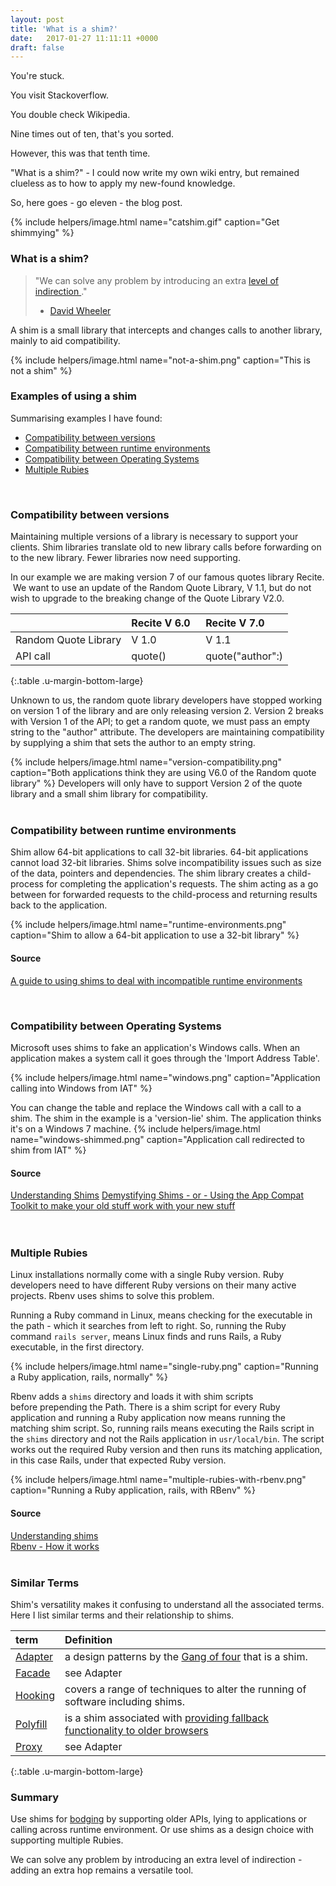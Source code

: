 ```yaml
---
layout: post
title: 'What is a shim?'
date:   2017-01-27 11:11:11 +0000
draft: false
---
```


You're stuck. 

You visit Stackoverflow.  

You double check Wikipedia.  

Nine times out of ten, that's you sorted.

However, this was that tenth time.

"What is a shim?" - I could now write my own wiki entry, but remained clueless as to how to apply my new-found knowledge.

 So, here goes - go eleven - the blog post.  

{% include helpers/image.html name="catshim.gif" caption="Get shimmying" %}


### What is a shim?

> "We can solve any problem by introducing an extra [level of indirection ][2]." 
> - [David Wheeler][1]

A shim is a small library that intercepts and changes calls to another library, mainly to aid compatibility. 

{% include helpers/image.html name="not-a-shim.png" caption="This is not a shim" %}

### Examples of using a shim
Summarising examples I have found:


- [Compatibility between versions](#compatibility-between-versions)
- [Compatibility between runtime environments](#compatibility-between-runtime-environments)  
- [Compatibility between Operating Systems](#compatibility-between-operating-systems)  
- [Multiple Rubies](#multiple-rubies)  

<br/>

### <a name='compatibility-between-versions'>Compatibility between versions</a>

Maintaining multiple versions of a library is necessary to support your clients. Shim libraries translate old to new library calls before forwarding on to the new library. Fewer libraries now need supporting.


In our example we are making version 7 of our famous quotes library Recite.  We want to use an update of the Random Quote Library, V 1.1, but do not wish to upgrade to the breaking change of the Quote Library V2.0.


| | Recite V 6.0  | Recite V 7.0 |
|:--------------|:------------------|:-------------------------------------------|
| Random Quote Library | V 1.0 | V 1.1 |
| API call | quote() | quote("author":) |
{:.table .u-margin-bottom-large}

Unknown to us, the random quote library developers have stopped working on version 1 of the library and are only releasing version 2. Version 2 breaks with Version 1 of the API; to get a random quote, we must pass an empty string to the "author" attribute. The developers are maintaining compatibility by supplying a shim that sets the author to an empty string. 

{% include helpers/image.html name="version-compatibility.png" caption="Both applications think they are using V6.0 of the Random quote library" %}
Developers will only have to support Version 2 of the quote library and a small shim library for compatibility.
<br/>
<br/>




### <a name="compatibility-between-runtime-environments">Compatibility between runtime environments</a>

Shim allow 64-bit applications to call 32-bit libraries. 64-bit applications cannot load 32-bit libraries. Shims solve incompatibility issues such as size of the data, pointers and dependencies. The shim library creates a child-process for completing the application's requests. The shim acting as a go between for forwarded requests to the child-process and returning results back to the application.

{% include helpers/image.html name="runtime-environments.png" caption="Shim to allow a 64-bit application to use a 32-bit library" %}

#### Source
[A guide to using shims to deal with incompatible runtime environments][3]

<br/>

### <a name='compatibility-between-operating-systems'>Compatibility between Operating Systems</a>

Microsoft uses shims to fake an application's Windows calls. When an application makes a system call it goes through the 'Import Address Table'. 

{% include helpers/image.html name="windows.png" caption="Application calling into Windows from IAT" %}

You can change the table and replace the Windows call with a call to a shim. The shim in the example is a 'version-lie' shim. The application thinks it's on a Windows 7 machine.
{% include helpers/image.html name="windows-shimmed.png" caption="Application call redirected to shim from IAT" %}

#### Source
[Understanding Shims](<https://technet.microsoft.com/en-gb/library/dd837644(v=ws.10).aspx>)
[Demystifying Shims - or - Using the App Compat Toolkit to make your old stuff work with your new stuff](https://blogs.technet.microsoft.com/askperf/2011/06/17/demystifying-shims-or-using-the-app-compat-toolkit-to-make-your-old-stuff-work-with-your-new-stuff/)  
<br/>
<br/>

### <a name='multiple-rubies'>Multiple Rubies</a>

Linux installations normally come with a single Ruby version. Ruby developers need to have different Ruby versions on their many active projects. Rbenv uses shims to solve this problem.

Running a Ruby command in Linux, means checking for the executable in the path - which it searches from left to right. So, running the Ruby command `rails server`, means Linux finds and runs Rails, a Ruby executable, in the first directory.

{% include helpers/image.html name="single-ruby.png" caption="Running a Ruby application, rails, normally" %}

Rbenv adds a `shims` directory and loads it with shim scripts before prepending the Path. There is a shim script for every Ruby application and running a Ruby application now means running the matching shim script. So, running rails means executing the Rails script in the `shims` directory and not the Rails application in `usr/local/bin`. The script works out the required Ruby version and then runs its matching application, in this case Rails, under that expected Ruby version.

{% include helpers/image.html name="multiple-rubies-with-rbenv.png" caption="Running a Ruby application, rails, with RBenv" %}

#### Source
[Understanding shims](https://github.com/rbenv/rbenv#understanding-shims)  
[Rbenv - How it works](https://medium.com/@Sudhagar/rbenv-how-it-works-e5a0e4fa6e76#.5a0h5ydx9)
<br/>
<br/>

### Similar Terms

Shim's versatility makes it confusing to understand all the associated terms. Here I list similar terms and their relationship to shims.

| term          | Definition                                                                        |
|:--------------|:----------------------------------------------------------------------------------|
| [Adapter][4]  | a design patterns by the [Gang of four][5] that is a shim.                        |
| [Facade][6]   | see Adapter                                                                       |
| [Hooking][7]  | covers a range of techniques to alter the running of software including shims.    |
| [Polyfill][8] | is a shim associated with [providing fallback functionality to older browsers][9] |
| [Proxy][10]   | see Adapter                                                                       |
{:.table .u-margin-bottom-large}

### Summary

Use shims for [bodging](https://en.wiktionary.org/wiki/bodge) by supporting older APIs, lying to applications or calling across runtime environment. Or use shims as a design choice with supporting multiple Rubies.

We can solve any problem by introducing an extra level of indirection - adding an extra hop remains a versatile tool.


[1]: <https://en.wikipedia.org/wiki/David_Wheeler_(British_computer_scientist)>

[2]: https://en.wikipedia.org/wiki/Fundamental_theorem_of_software_engineering

[3]: https://www.ibm.com/developerworks/rational/library/shims-incompatible-runtime-environments/ 'A guide to using shims to deal with incompatible runtime environments'

[4]: https://en.wikipedia.org/wiki/Adapter_pattern

[5]: https://en.wikipedia.org/wiki/Design_Patterns

[6]: https://en.wikipedia.org/wiki/Facade_pattern

[7]: https://en.wikipedia.org/wiki/Hooking

[8]: https://en.wikipedia.org/wiki/Polyfill

[9]: https://www.paulirish.com/i/7570.png

[10]: https://en.wikipedia.org/wiki/Proxy_pattern

